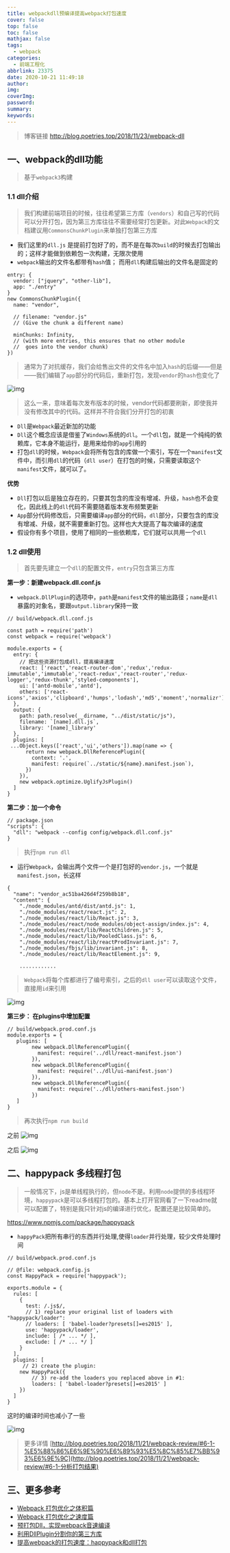 ```yaml
---
title: webpackdll预编译提高webpack打包速度
cover: false
top: false
toc: false
mathjax: false
tags:
  - webpack
categories:
  - 前端工程化
abbrlink: 23375
date: 2020-10-21 11:49:18
author:
img:
coverImg:
password:
summary:
keywords:
---
```


> 博客链接 http://blog.poetries.top/2018/11/23/webpack-dll

## 一、webpack的dll功能

> 基于`webpack3`构建

### 1.1 dll介绍

> 我们构建前端项目的时候，往往希望第三方库（`vendors`）和自己写的代码可以分开打包，因为第三方库往往不需要经常打包更新。对此`Webpack`的文档建议用`CommonsChunkPlugin`来单独打包第三方库

- 我们这里的`dll.js` 是提前打包好了的，而不是在每次`build`的时候去打包输出的；这样才能做到依赖包一次构建，无限次使用
- `webpack`输出的文件名都带有`hash`值； 而用`dll`构建后输出的文件名是固定的

```
entry: {
  vendor: ["jquery", "other-lib"],
  app: "./entry"
}
new CommonsChunkPlugin({
  name: "vendor",

  // filename: "vendor.js"
  // (Give the chunk a different name)

  minChunks: Infinity,
  // (with more entries, this ensures that no other module
  //  goes into the vendor chunk)
})
```

> 通常为了对抗缓存，我们会给售出文件的文件名中加入`hash`的后缀——但是——我们编辑了`app`部分的代码后，重新打包，发现`vendor`的`hash`也变化了

![img](https://poetries1.gitee.io/img-repo/2019/10/639.png)

> 这么一来，意味着每次发布版本的时候，vendor代码都要刷新，即使我并没有修改其中的代码。这样并不符合我们分开打包的初衷

- `Dll`是`Webpack`最近新加的功能
- `Dll`这个概念应该是借鉴了`Windows`系统的`dll`。一个`dll`包，就是一个纯纯的依赖库，它本身不能运行，是用来给你的`app`引用的
- 打包`dll`的时候，`Webpack`会将所有包含的库做一个索引，写在一个`manifest`文件中，而引用`dll`的代码（`dll user`）在打包的时候，只需要读取这个`manifest`文件，就可以了。

**优势**

- `Dll`打包以后是独立存在的，只要其包含的库没有增减、升级，`hash`也不会变化，因此线上的`dll`代码不需要随着版本发布频繁更新
- `App`部分代码修改后，只需要编译`app`部分的代码，`dll`部分，只要包含的库没有增减、升级，就不需要重新打包。这样也大大提高了每次编译的速度
- 假设你有多个项目，使用了相同的一些依赖库，它们就可以共用一个`dll`

### 1.2 dll使用

> 首先要先建立一个`dll`的配置文件，`entry`只包含第三方库

**第一步：新建webpack.dll.conf.js**

- `webpack.DllPlugin`的选项中，`path`是`manifest`文件的输出路径；`name`是`dll`暴露的对象名，要跟`output.library`保持一致

```
// build/webpack.dll.conf.js

const path = require('path')
const webpack = require('webpack')

module.exports = {
  entry: {
    // 把这些资源打包成dll，提高编译速度
    react: ['react','react-router-dom','redux','redux-immutable','immutable','react-redux','react-router','redux-logger','redux-thunk','styled-components'],
    ui: ['antd-mobile','antd'],
    others: ['react-icons','axios','clipboard','humps','lodash','md5','moment','normalizr']
  },
  output: {
    path: path.resolve(__dirname, "../dist/static/js"),
    filename: `[name].dll.js`,
    library: '[name]_library'
  },
  plugins: [
 ...Object.keys(['react','ui','others']).map(name => {
      return new webpack.DllReferencePlugin({
        context: '.',
        manifest: require(`../static/${name}.manifest.json`),
      })
    }),
    new webpack.optimize.UglifyJsPlugin()
  ]
}
```

**第二步：加一个命令**

```
// package.json
"scripts": {
  "dll": "webpack --config config/webpack.dll.conf.js"
}
```

> 执行`npm run dll`

- 运行`Webpack`，会输出两个文件一个是打包好的`vendor.js`，一个就是`manifest.json`，长这样

```
{
  "name": "vendor_ac51ba426d4f259b8b18",
  "content": {
    "./node_modules/antd/dist/antd.js": 1,
    "./node_modules/react/react.js": 2,
    "./node_modules/react/lib/React.js": 3,
    "./node_modules/react/node_modules/object-assign/index.js": 4,
    "./node_modules/react/lib/ReactChildren.js": 5,
    "./node_modules/react/lib/PooledClass.js": 6,
    "./node_modules/react/lib/reactProdInvariant.js": 7,
    "./node_modules/fbjs/lib/invariant.js": 8,
    "./node_modules/react/lib/ReactElement.js": 9,
    
    ............
```

> `Webpack`将每个库都进行了编号索引，之后的`dll user`可以读取这个文件，直接用`id`来引用

![img](https://poetries1.gitee.io/img-repo/2019/10/640.png)

**第三步： 在plugins中增加配置**

```
// build/webpack.prod.conf.js
module.exports = {
   plugins: [
        new webpack.DllReferencePlugin({
          manifest: require('../dll/react-manifest.json')
        }),
        new webpack.DllReferencePlugin({
          manifest: require('../dll/ui-manifest.json')
        }),
        new webpack.DllReferencePlugin({
          manifest: require('../dll/others-manifest.json')
        })
   ]
}
```

> 再次执行`npm run build`

之前
![img](https://poetries1.gitee.io/img-repo/2019/10/641.png)

之后
![img](https://poetries1.gitee.io/img-repo/2019/10/642.png)

## 二、happypack 多线程打包

> 一般情况下，js是单线程执行的，但`node`不是。利用`node`提供的多线程环境，`happypack`是可以多线程打包的。基本上打开官网看了一下readme就可以配置了，特别是我只针对js的编译进行优化，配置还是比较简单的。

https://www.npmjs.com/package/happypack

- `happyPack`把所有串行的东西并行处理,使得`loader`并行处理，较少文件处理时间

```
// build/webpack.prod.conf.js

// @file: webpack.config.js
const HappyPack = require('happypack');
 
exports.module = {
  rules: [
    {
      test: /.js$/,
      // 1) replace your original list of loaders with "happypack/loader":
      // loaders: [ 'babel-loader?presets[]=es2015' ],
      use: 'happypack/loader',
      include: [ /* ... */ ],
      exclude: [ /* ... */ ]
    }
  ],
  plugins: [
     // 2) create the plugin:
    new HappyPack({
        // 3) re-add the loaders you replaced above in #1:
        loaders: [ 'babel-loader?presets[]=es2015' ]
    })
  ]
}
```

这时的编译时间也减小了一些

![img](https://poetries1.gitee.io/img-repo/2019/10/643.png)

> 更多详情 [http://blog.poetries.top/2018/11/21/webpack-review/#6-1-%E5%88%86%E6%9E%90%E6%89%93%E5%8C%85%E7%BB%93%E6%9E%9C](http://blog.poetries.top/2018/11/21/webpack-review/#6-1-分析打包结果)

## 三、更多参考

- [Webpack 打包优化之体积篇](https://www.jeffjade.com/2017/08/06/124-webpack-packge-optimization-for-volume/)
- [Webpack 打包优化之速度篇](https://www.jeffjade.com/2017/08/12/125-webpack-package-optimization-for-speed/)
- [预打包Dll，实现webpack音速编译](https://segmentfault.com/a/1190000007104372)
- [利用DllPlugin分割你的第三方库](https://juejin.im/post/5a4f031b518825733e6040c0)
- [提高webpack的打包速度：happypack和dll打包](https://github.com/p2227/p2227.github.io/issues/21)